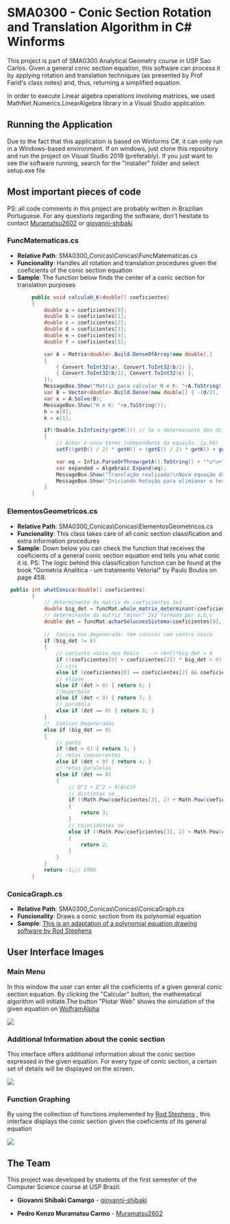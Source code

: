 # SMA0300 - Conic Section Rotation and Translation Algorithm in C# Winforms

This project is part of SMA0300 Analytical Geometry course in USP Sao Carlos. Given a general conic section equation, this software can process it by applying rotation and translation techniques (as presented by Prof Farid's class notes) and, thus, returning a simplified equation. 

In order to execute Linear algebra operations involving matrices, we used MathNet.Numerics.LinearAlgebra library in a Visual Studio application. 

## Running the Application

Due to the fact that this application is based on Winforms C#, it can only run in a Windows-based environment. If on windows, just clone this repository and run the project on Visual Studio 2019 (preferably). If you just want to see the software running, search for the "installer" folder and select setup.exe file

## Most important pieces of code
PS: all code comments in this project are probably written in Brazilian Portuguese. For any questions regarding the software, don't hesitate to contact [Muramatsu2602](https://github.com/Muramatsu2602) or [giovanni-shibaki](https://github.com/giovanni-shibaki)

### FuncMatematicas.cs

* **Relative Path**: SMA0300_Conicas\Conicas\FuncMatematicas.cs
* **Funcionality**: Handles all rotation and translation procedures given the coeficients of the conic section equation
* **Sample**: The function below finds the center of a conic section for translation purposes
```c#
        public void calculaH_K(double[] coeficientes)
        {
            double a = coeficientes[0];
            double b = coeficientes[1];
            double c = coeficientes[2];
            double d = coeficientes[3];
            double e = coeficientes[4];
            double f = coeficientes[5];

            var A = Matrix<double>.Build.DenseOfArray(new double[,]
            {
                { Convert.ToInt32(a), Convert.ToInt32(b/2) },
                { Convert.ToInt32(b/2), Convert.ToInt32(c) },
            });
            MessageBox.Show("Matriz para calcular H e K: "+A.ToString());
            var B = Vector<double>.Build.Dense(new double[] { -(d/2), -(e/2) });
            var x = A.Solve(B);
            MessageBox.Show("H e K: "+x.ToString());
            h = x[0];
            k = x[1];

            if(!Double.IsInfinity(getH())) // Se o determinante deu diferente de zero foi possível realizar a translação
            {
                // Achar o novo termo independente da equação: (p.96)
                setF((getD() / 2) * getH() + (getE() / 2) * getK() + getF());

                var eq = Infix.ParseOrThrow(getA().ToString() + "*u*u+" + getB().ToString() + "*u*v+" + getC().ToString() + "*v*v+"+ getF().ToString());
                var expanded = Algebraic.Expand(eq);
                MessageBox.Show("Translação realizada!\nNova equação da cônica:\n"+Infix.FormatStrict(expanded)+" ","Translação Concluida",MessageBoxButtons.OK, MessageBoxIcon.Exclamation);
                MessageBox.Show("Iniciando Rotação para elimianar o termo quadrático misto", "Iniciando Rotação", MessageBoxButtons.OK,MessageBoxIcon.Exclamation);
            }
        }
```
### ElementosGeometricos.cs

* **Relative Path**: SMA0300_Conicas\Conicas\ElementosGeometricos.cs
* **Funcionality**: This class takes care of all conic section classification and extra information procedures
* **Sample**: Down below you can check the function that receives the coeficients of a general conic section equation end tells you what conic it is. PS: The logic behind this classification function can be found at the book "Gometria Analitica - um tratamento Vetorial" by Paulo Boulos on page 458.
```c#
 public int whatConica(double[] coeficientes)
        {
            // determinante da matrix de coeficientes 3x3
            double big_det = funcMat.whole_matrix_determinant(coeficientes);
            // determinante da matriz "minor" 2x2 formada por a,b,c
            double det = funcMat.acharSolucoesSistema(coeficientes[0], coeficientes[1], coeficientes[2]);
            
            //  Conica nao degenerada: tem conicas com centro unico
            if (big_det != 0)
            {
                // conjunto vazio nos Reais   --> (A+C)*big_det > 0            
                if ((coeficientes[0] + coeficientes[2]) * big_det > 0) { return 0; }
                // circ
                else if (coeficientes[0] == coeficientes[2] && coeficientes[1] == 0) { return 5; }
                // elipse
                else if (det > 0) { return 6; }
                //Hiperbole
                else if (det < 0) { return 7; }
                // parabola
                else if (det == 0) { return 8; }
            }
            //  Conicas Degeneradas
            else if (big_det == 0)
            {
                // ponto 
                if (det > 0) { return 1; }
                // retas concorrentes
                else if (det < 0) { return 4; }
                // retas paralelas
                else if (det == 0)
                {
                    // D^2 + E^2 > 4(A+C)F
                    // distintas se
                    if ((Math.Pow(coeficientes[3], 2) + Math.Pow(coeficientes[3], 2)) > 4 * (coeficientes[0] + coeficientes[2]) * coeficientes[5])
                    {
                        return 3;
                    }
                    // coincidentes se
                    else if ((Math.Pow(coeficientes[3], 2) + Math.Pow(coeficientes[3], 2)) == 4 * (coeficientes[0] + coeficientes[2]) * coeficientes[5])
                    {
                        return 2;
                    }
                }
            }
            return -1;// ERRO
        }
```
### ConicaGraph.cs
* **Relative Path**: SMA0300_Conicas\Conicas\ConicaGraph.cs
* **Funcionality**: Draws a conic section from its polynomial equation
* **Sample**: [This is an adaptation of a polynomial equation drawing software by Rod Stephens](http://csharphelper.com/blog/2014/11/draw-a-conic-section-from-its-polynomial-equation-in-c/)

## User Interface Images

### Main Menu

 In this window the user can enter all the coeficients of a given general conic section equation. By clicking the "Calcular" button, the mathematical algorithm will initiate.The button "Plotar Web" shows the simulation of the given equation on [WolframAlpha](https://www.wolframalpha.com/input/?i=conic+section)
 
<img src="images/mainMenu.PNG">

### Additional Information about the conic section

This interface offers additional information about the conic section expressed in the given equation. For every type of conic section, a certain set of details will be displayed on the screen.

<img src="images/details.PNG">

### Function Graphing
By using the collection of functions implemented by [Rod Stephens](http://csharphelper.com/blog/author/rod-stephens/) , this interface displays the conic section given the coeficients of its general equation

<img src="images/graph.PNG">


## The Team

This project was developed by students of the first semester of the Computer Science course at USP Brazil.

* **Giovanni Shibaki Camargo** - [giovanni-shibaki](https://github.com/giovanni-shibaki)

* **Pedro Kenzo Muramatsu Carmo** - [Muramatsu2602](https://github.com/Muramatsu2602)
